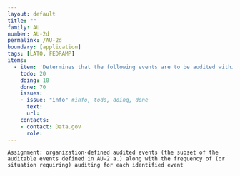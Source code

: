 ```yaml
---
layout: default
title: ""
family: AU
number: AU-2d
permalink: /AU-2d
boundary: [application]
tags: [LATO, FEDRAMP]
items:
  - item: 'Determines that the following events are to be audited within the information system'
    todo: 20
    doing: 10
    done: 70   
    issues:
    - issue: "info" #info, todo, doing, done
      text:
      url:
    contacts:
    - contact: Data.gov
      role:
---
```

`Assignment: organization-defined audited events (the subset of the auditable events defined in AU-2 a.) along with the frequency of (or situation requiring) auditing for each identified event`
